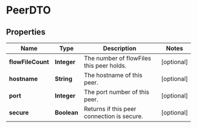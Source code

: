 # PeerDTO

## Properties
Name | Type | Description | Notes
------------ | ------------- | ------------- | -------------
**flowFileCount** | **Integer** | The number of flowFiles this peer holds. |  [optional]
**hostname** | **String** | The hostname of this peer. |  [optional]
**port** | **Integer** | The port number of this peer. |  [optional]
**secure** | **Boolean** | Returns if this peer connection is secure. |  [optional]
